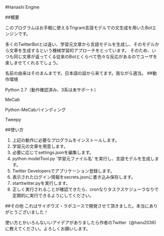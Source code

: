 #Hanashi Engine

##概要

このプログラムはお手軽に使えるTrigram言語モデルでの文生成を用いたBotエンジンです。

多くのTwitterBotとは違い、学習元文章から言語モデルを生成し、そのモデルから文章を生成するという機械学習的アプローチをとっています。
そのため、いつも同じ文章が返ってくる従来のBotとくらべて色々な反応があるのでユーザを楽しませてくれるでしょう。

名前の由来はそのまんまです。日本語の話から来てます。我ながら適当。
##動作環境

Python 2.7（動作確認済み、3系は未サポート）

MeCab

Python-MeCabバインディング

Tweepy

##使い方

1. 上記の動作に必要なプログラムをインストールします。
2. 学習元の文章を用意します。
3. 必要に応じてsettings.jsonを編集します。
4. python modelTool.py '学習元ファイル名' を実行し、言語モデルを生成します。
5. Twitter Developersでアプリケーション登録します。
6. 表示されたログイン情報をsecrets.jsonに書き込み保存します。
7. starttwitter.pyを実行します。
8. 正しく実行されることが確認できたら、cronなりタスクスケジューラなりで定期的に実行できるようにしてください。

##その他
これはサイボウズ・ラボユースで開発させて頂きました。本当にありがとうございました！

使い方とかいろんないいアイデアがありましたら作者のTwitter（@haru2036)に教えてください。よろしくお願いします。